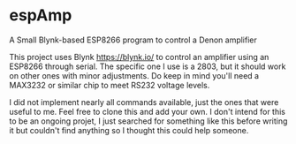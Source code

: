 # espAmp
A Small Blynk-based ESP8266 program to control a Denon amplifier

This project uses Blynk https://blynk.io/ to control an amplifier using an ESP8266 through serial. The specific one I use is a 2803, but it should work on other ones with minor adjustments.
Do keep in mind you'll need a MAX3232 or similar chip to meet RS232 voltage levels.

I did not implement nearly all commands available, just the ones that were useful to me. Feel free to clone this and add your own.
I don't intend for this to be an ongoing projet, I just searched for something like this before writing it but couldn't find anything so I thought this could help someone. 

